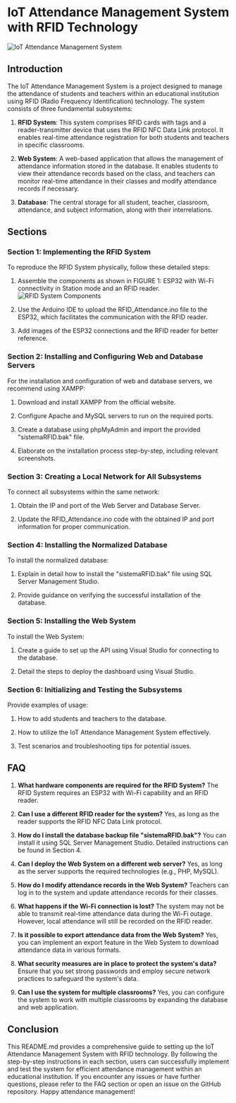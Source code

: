 # IoT Attendance Management System with RFID Technology

![IoT Attendance Management System](images/iot_attendance_system.jpg)

## Introduction

The IoT Attendance Management System is a project designed to manage the attendance of students and teachers within an educational institution using RFID (Radio Frequency Identification) technology. The system consists of three fundamental subsystems:

1. **RFID System**: This system comprises RFID cards with tags and a reader-transmitter device that uses the RFID NFC Data Link protocol. It enables real-time attendance registration for both students and teachers in specific classrooms.

2. **Web System**: A web-based application that allows the management of attendance information stored in the database. It enables students to view their attendance records based on the class, and teachers can monitor real-time attendance in their classes and modify attendance records if necessary.

3. **Database**: The central storage for all student, teacher, classroom, attendance, and subject information, along with their interrelations.

## Sections

### Section 1: Implementing the RFID System

To reproduce the RFID System physically, follow these detailed steps:

1. Assemble the components as shown in FIGURE 1: ESP32 with Wi-Fi connectivity in Station mode and an RFID reader.
   ![RFID System Components](images/rfid_system_components.jpg)

2. Use the Arduino IDE to upload the RFID_Attendance.ino file to the ESP32, which facilitates the communication with the RFID reader.

3. Add images of the ESP32 connections and the RFID reader for better reference.

### Section 2: Installing and Configuring Web and Database Servers

For the installation and configuration of web and database servers, we recommend using XAMPP:

1. Download and install XAMPP from the official website.

2. Configure Apache and MySQL servers to run on the required ports.

3. Create a database using phpMyAdmin and import the provided "sistemaRFID.bak" file.

4. Elaborate on the installation process step-by-step, including relevant screenshots.

### Section 3: Creating a Local Network for All Subsystems

To connect all subsystems within the same network:

1. Obtain the IP and port of the Web Server and Database Server.

2. Update the RFID_Attendance.ino code with the obtained IP and port information for proper communication.

### Section 4: Installing the Normalized Database

To install the normalized database:

1. Explain in detail how to install the "sistemaRFID.bak" file using SQL Server Management Studio.

2. Provide guidance on verifying the successful installation of the database.

### Section 5: Installing the Web System

To install the Web System:

1. Create a guide to set up the API using Visual Studio for connecting to the database.

2. Detail the steps to deploy the dashboard using Visual Studio.

### Section 6: Initializing and Testing the Subsystems

Provide examples of usage:

1. How to add students and teachers to the database.

2. How to utilize the IoT Attendance Management System effectively.

3. Test scenarios and troubleshooting tips for potential issues.

## FAQ

1. **What hardware components are required for the RFID System?**
   The RFID System requires an ESP32 with Wi-Fi capability and an RFID reader.

2. **Can I use a different RFID reader for the system?**
   Yes, as long as the reader supports the RFID NFC Data Link protocol.

3. **How do I install the database backup file "sistemaRFID.bak"?**
   You can install it using SQL Server Management Studio. Detailed instructions can be found in Section 4.

4. **Can I deploy the Web System on a different web server?**
   Yes, as long as the server supports the required technologies (e.g., PHP, MySQL).

5. **How do I modify attendance records in the Web System?**
   Teachers can log in to the system and update attendance records for their classes.

6. **What happens if the Wi-Fi connection is lost?**
   The system may not be able to transmit real-time attendance data during the Wi-Fi outage. However, local attendance will still be recorded on the RFID reader.

7. **Is it possible to export attendance data from the Web System?**
   Yes, you can implement an export feature in the Web System to download attendance data in various formats.

8. **What security measures are in place to protect the system's data?**
   Ensure that you set strong passwords and employ secure network practices to safeguard the system's data.

9. **Can I use the system for multiple classrooms?**
   Yes, you can configure the system to work with multiple classrooms by expanding the database and web application.

## Conclusion

This README.md provides a comprehensive guide to setting up the IoT Attendance Management System with RFID technology. By following the step-by-step instructions in each section, users can successfully implement and test the system for efficient attendance management within an educational institution. If you encounter any issues or have further questions, please refer to the FAQ section or open an issue on the GitHub repository. Happy attendance management!
